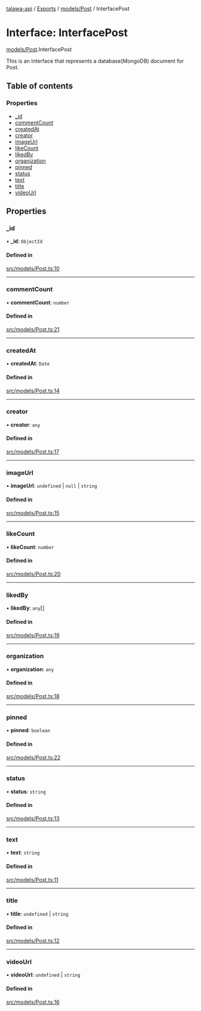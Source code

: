 [talawa-api](../README.md) / [Exports](../modules.md) / [models/Post](../modules/models_Post.md) / InterfacePost

# Interface: InterfacePost

[models/Post](../modules/models_Post.md).InterfacePost

This is an interface that represents a database(MongoDB) document for Post.

## Table of contents

### Properties

- [\_id](models_Post.InterfacePost.md#_id)
- [commentCount](models_Post.InterfacePost.md#commentcount)
- [createdAt](models_Post.InterfacePost.md#createdat)
- [creator](models_Post.InterfacePost.md#creator)
- [imageUrl](models_Post.InterfacePost.md#imageurl)
- [likeCount](models_Post.InterfacePost.md#likecount)
- [likedBy](models_Post.InterfacePost.md#likedby)
- [organization](models_Post.InterfacePost.md#organization)
- [pinned](models_Post.InterfacePost.md#pinned)
- [status](models_Post.InterfacePost.md#status)
- [text](models_Post.InterfacePost.md#text)
- [title](models_Post.InterfacePost.md#title)
- [videoUrl](models_Post.InterfacePost.md#videourl)

## Properties

### \_id

• **\_id**: `ObjectId`

#### Defined in

[src/models/Post.ts:10](https://github.com/Nitya-Pasrija/talawa-api/blob/80ec51a/src/models/Post.ts#L10)

___

### commentCount

• **commentCount**: `number`

#### Defined in

[src/models/Post.ts:21](https://github.com/Nitya-Pasrija/talawa-api/blob/80ec51a/src/models/Post.ts#L21)

___

### createdAt

• **createdAt**: `Date`

#### Defined in

[src/models/Post.ts:14](https://github.com/Nitya-Pasrija/talawa-api/blob/80ec51a/src/models/Post.ts#L14)

___

### creator

• **creator**: `any`

#### Defined in

[src/models/Post.ts:17](https://github.com/Nitya-Pasrija/talawa-api/blob/80ec51a/src/models/Post.ts#L17)

___

### imageUrl

• **imageUrl**: `undefined` \| ``null`` \| `string`

#### Defined in

[src/models/Post.ts:15](https://github.com/Nitya-Pasrija/talawa-api/blob/80ec51a/src/models/Post.ts#L15)

___

### likeCount

• **likeCount**: `number`

#### Defined in

[src/models/Post.ts:20](https://github.com/Nitya-Pasrija/talawa-api/blob/80ec51a/src/models/Post.ts#L20)

___

### likedBy

• **likedBy**: `any`[]

#### Defined in

[src/models/Post.ts:19](https://github.com/Nitya-Pasrija/talawa-api/blob/80ec51a/src/models/Post.ts#L19)

___

### organization

• **organization**: `any`

#### Defined in

[src/models/Post.ts:18](https://github.com/Nitya-Pasrija/talawa-api/blob/80ec51a/src/models/Post.ts#L18)

___

### pinned

• **pinned**: `boolean`

#### Defined in

[src/models/Post.ts:22](https://github.com/Nitya-Pasrija/talawa-api/blob/80ec51a/src/models/Post.ts#L22)

___

### status

• **status**: `string`

#### Defined in

[src/models/Post.ts:13](https://github.com/Nitya-Pasrija/talawa-api/blob/80ec51a/src/models/Post.ts#L13)

___

### text

• **text**: `string`

#### Defined in

[src/models/Post.ts:11](https://github.com/Nitya-Pasrija/talawa-api/blob/80ec51a/src/models/Post.ts#L11)

___

### title

• **title**: `undefined` \| `string`

#### Defined in

[src/models/Post.ts:12](https://github.com/Nitya-Pasrija/talawa-api/blob/80ec51a/src/models/Post.ts#L12)

___

### videoUrl

• **videoUrl**: `undefined` \| `string`

#### Defined in

[src/models/Post.ts:16](https://github.com/Nitya-Pasrija/talawa-api/blob/80ec51a/src/models/Post.ts#L16)
